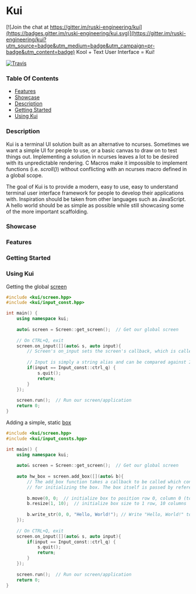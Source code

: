 # Kui

[![Join the chat at https://gitter.im/ruski-engineering/kui](https://badges.gitter.im/ruski-engineering/kui.svg)](https://gitter.im/ruski-engineering/kui?utm_source=badge&utm_medium=badge&utm_campaign=pr-badge&utm_content=badge)
Kool + Text User Interface = Kui!

[![Travis](https://img.shields.io/travis/ruski-engineering/kui.svg?style=flat-square)](https://travis-ci.org/ruski-engineering/kui)

### Table Of Contents
 - [Features](#features)
 - [Showcase](#showcase)
 - [Description](#description)
 - [Getting Started](#getting-started)
 - [Using Kui](#using-kui)


### Description
Kui is a terminal UI solution built as an alternative to ncurses. Sometimes we want a simple UI for people to use, or a basic canvas to draw on to test things out. Implementing a solution in ncurses leaves a lot to be desired with its unpredictable rendering. C Macros make it impossible to implement functions (i.e. _scroll()_) without conflicting with an ncurses macro defined in a global scope.

The goal of Kui is to provide a modern, easy to use, easy to understand terminal user interface framework for people to develop their applications with. Inspiration should be taken from other languages such as JavaScript. A hello world should be as simple as possible while still showcasing some of the more important scaffolding.

### Showcase

### Features

### Getting Started

### Using Kui
Getting the global [screen](https://kwiwk.github.io/kui/classkui_1_1Screen.html)
```cpp
#include <kui/screen.hpp>
#include <kui/input_const.hpp>

int main() {
    using namespace kui;
    
    auto& screen = Screen::get_screen();  // Get our global screen
    
    // On CTRL+Q, exit
    screen.on_input([](auto& s, auto input){
        // Screen's on_input sets the screen's callback, which is called whenever input is recieved
        
        // Input is simply a string alias and can be compared against Input_const
        if(input == Input_const::ctrl_q) {
            s.quit();
            return;
        }
    });
    
    screen.run();  // Run our screen/application
    return 0;
}
```

Adding a simple, static [box](https://kwiwk.github.io/kui/classkui_1_1Box.html)
```cpp
#include <kui/screen.hpp>
#include <kui/input_consts.hpp>

int main() {
    using namespace kui;
    
    auto& screen = Screen::get_screen();  // Get our global screen
    
    auto hw_box = screen.add_box([](auto& b){
        // The add_box function takes a callback to be called which contains steps
        // for initializing the box. The box itself is passed by reference into the function as ap
        
        b.move(0, 0;  // initialize box to position row 0, column 0 (top left)
        b.resize(1, 10);  // initialize box size to 1 row, 10 columns
        
        b.write_str(0, 0, "Hello, World!"); // Write "Hello, World!" to our box
    });
    
    // On CTRL+Q, exit
    screen.on_input([](auto& s, auto input){
        if(input == Input_const::ctrl_q) {
            s.quit();
            return;
        }
    });
    
    screen.run();  // Run our screen/application
    return 0;
}
```

